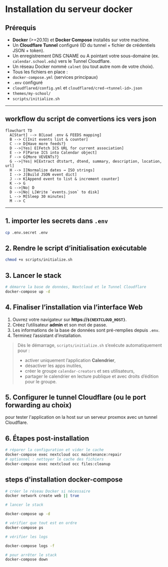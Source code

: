 # Installation du serveur docker

## Prérequis

* **Docker** (>=20.10) et **Docker Compose** installés sur votre machine.
* Un **Cloudflare Tunnel** configuré (ID du tunnel + fichier de crédentiels JSON + token).
* Un enregistrement DNS CNAME ou A pointant votre sous-domaine (ex. `calendar.school.edu`) vers le Tunnel Cloudflare.
* Un réseau Docker nommé `calnet` (ou tout autre nom de votre choix).
* Tous les fichiers en place :
* `docker-compose.yml` (services principaux)
* `.env` configuré
* `cloudflared/config.yml` et `cloudflared/cred-<tunnel-id>.json`
* `themes/my-school/`
* `scripts/initialize.sh`

---

## workflow du script de convertions ics vers json


```mermaid
flowchart TD
  A[Start] --> B[Load .env & FEEDS mapping]
  B --> C[Init events list & counter]
  C --> D{Have more feeds?}
  D -->|Yes| E[Fetch ICS URL for current association]
  E --> F[Parse ICS into Calendar object]
  F --> G{More VEVENTs?}
  G -->|Yes| H[Extract dtstart, dtend, summary, description, location, url]
  H --> I[Normalize dates → ISO strings]
  I --> J[Build JSON event dict]
  J --> K[Append event to list & increment counter]
  K --> G
  G -->|No| D
  D -->|No| L[Write `events.json` to disk]
  L --> M[Sleep 30 minutes]
  M --> C

```

---


## 1. importer les secrets dans `.env`

```bash
cp .env.secret .env
```

## 2. Rendre le script d’initialisation exécutable

```bash
chmod +x scripts/initialize.sh
```

## 3. Lancer le stack

```bash
# démarre la base de données, Nextcloud et le Tunnel Cloudflare
docker-compose up -d
```

## 4. Finaliser l’installation via l’interface Web

1. Ouvrez votre navigateur sur **https\://`${NEXTCLOUD_HOST}`**.
2. Créez l’utilisateur **admin** et son mot de passe.
3. Les informations de la base de données sont pré-remplies depuis `.env`.
4. Terminez l’assistant d’installation.

> Dès le démarrage, `scripts/initialize.sh` s’exécute automatiquement pour :
>
> * activer uniquement l’application **Calendrier**,
> * désactiver les apps inutiles,
> * créer le groupe `calendar-creators` et ses utilisateurs,
> * partager le calendrier en lecture publique et avec droits d’édition pour le groupe.

## 5. Configurer le tunnel Cloudflare (ou le port forwarding au choix)

pour tester l'application on la host sur un serveur proxmox avec un tunnel Cloudflare. 

## 6. Étapes post-installation

```bash
# réparer la configuration et vider le cache
docker-compose exec nextcloud occ maintenance:repair
# optionnel : nettoyer le cache des fichiers
docker-compose exec nextcloud occ files:cleanup
```

## steps d'installation docker-compose

```bash
# créer le réseau Docker si nécessaire
docker network create web || true

# lancer le stack

docker-compose up -d

# vérifier que tout est en ordre
docker-compose ps

# vérifier les logs

docker-compose logs -f

# pour arrêter le stack
docker-compose down
```
